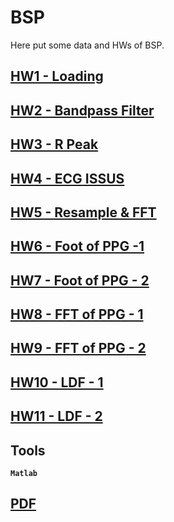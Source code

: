 # BSP

Here put some data and HWs of BSP.

## [HW1 - Loading](HW/HW1/)

## [HW2 - Bandpass Filter](HW/HW2/)

## [HW3 - R Peak](HW/HW3/)

## [HW4 - ECG ISSUS](HW/HW4/)

## [HW5 - Resample & FFT](HW/HW5/)

## [HW6 - Foot of PPG -1](HW/HW6/)

## [HW7 - Foot of PPG - 2](HW/HW7/)

## [HW8 - FFT of PPG - 1](HW/HW8/)

## [HW9 - FFT of PPG - 2](HW/HW9/)

## [HW10 - LDF - 1](HW/HW10/)

## [HW11 - LDF - 2](HW/HW11/)

## Tools

**`Matlab`**

## [PDF](https://mailntustedutw-my.sharepoint.com/:f:/g/personal/m11107309_ms_ntust_edu_tw/EmFOOgeDFdVEtTdse5B2klgB-YOnY2YvkfIaTvWgpDrA8Q?e=aY1RAY)
